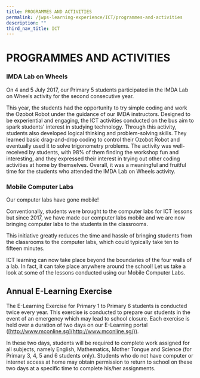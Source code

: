 ```yaml
---
title: PROGRAMMES AND ACTIVITIES
permalink: /jwps-learning-experience/ICT/programmes-and-activities
description: ""
third_nav_title: ICT
---
```

# PROGRAMMES AND ACTIVITIES


### IMDA Lab on Wheels

On 4 and 5 July 2017, our Primary 5 students participated in the IMDA Lab on Wheels activity for the second consecutive year.

This year, the students had the opportunity to try simple coding and work the Ozobot Robot under the guidance of our IMDA instructors. Designed to be experiential and engaging, the ICT activities conducted on the bus aim to spark students' interest in studying technology. Through this activity, students also developed logical thinking and problem-solving skills. They learned basic drag-and-drop coding to control their Ozobot Robot and eventually used it to solve trigonometry problems. The activity was well-received by students, with 98% of them finding the workshop fun and interesting, and they expressed their interest in trying out other coding activities at home by themselves. Overall, it was a meaningful and fruitful time for the students who attended the IMDA Lab on Wheels activity.
  

### Mobile Computer Labs  


Our computer labs have gone mobile!

Conventionally, students were brought to the computer labs for ICT lessons but since 2017, we have made our computer labs mobile and we are now bringing computer labs to the students in the classrooms.

This initiative greatly reduces the time and hassle of bringing students from the classrooms to the computer labs, which could typically take ten to fifteen minutes.

ICT learning can now take place beyond the boundaries of the four walls of a lab. In fact, it can take place anywhere around the school! Let us take a look at some of the lessons conducted using our Mobile Computer Labs.



Annual E-Learning Exercise
--------------------------

The E-Learning Exercise for Primary 1 to Primary 6 students is conducted twice every year. This exercise is conducted to prepare our students in the event of an emergency which may lead to school closure. Each exercise is held over a duration of two days on our E-Learning portal ([http://www.mconline.sg](http://www.mconline.sg/)).

In these two days, students will be required to complete work assigned for all subjects, namely English, Mathematics, Mother Tongue and Science (for Primary 3, 4, 5 and 6 students only). Students who do not have computer or internet access at home may obtain permission to return to school on these two days at a specific time to complete his/her assignments.